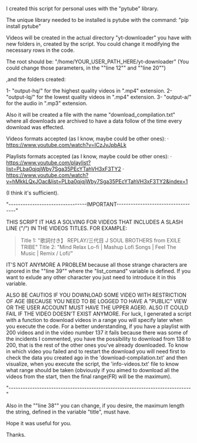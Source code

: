 I created this script for personal uses with the "pytube" library.

The unique library needed to be installed is pytube with the command:
"pip install pytube"

Videos will be created in the actual directory "yt-downloader" you have with 
new folders in, created by the script. You could change it modifying the 
necessary rows in the code.

The root should be:
"/home/YOUR_USER_PATH_HERE/yt-downloader"
(You could change those parameters, in the ""line 12"" and ""line 20"")

,and the folders created:

1- "output-hq/" for the highest quality videos in ".mp4" extension.
2- "output-lq/" for the lowest quality videos in ".mp4" extension.
3- "output-a/" for the audio in ".mp3" extension.

Also it will be created a file with the name "download_compilation.txt" where
all downloads are archived to have a data follow of the time every download
was effected. 

Videos formats accepted (as I know, maybe could be other ones):
· https://www.youtube.com/watch?v=ICzJvJpbALk

Playlists formats accepted (as I know, maybe could be other ones):
· https://www.youtube.com/playlist?list=PLba0qjqjWby7Sga35PEcYTahVH3xF3TY2
· https://www.youtube.com/watch?v=hMkkLQxJOac&list=PLba0qjqjWby7Sga35PEcYTahVH3xF3TY2&index=1

(I think it's sufficient).


"---------------------------------IMPORTANT-----------------------------------"

THIS SCRIPT IT HAS  A SOLVING FOR VIDEOS THAT INCLUDES A
SLASH LINE ("/") IN THE VIDEOS TITLES. FOR EXAMPLE:

>Title 1: "歌詞付き】 REPLAY/三代目 J SOUL BROTHERS from EXILE TRIBE"
>Title 2: "Mind Relax Lo-fi | Mashup Lofi Songs | Feel The Music | Remix / Lofi/"

IT'S NOT ANYMORE A PROBLEM because all those strange characters are ignored
in the ""line 39"" where the "list_comand" variable is defined. 
If you want to exlude any other character you just need to introduce it in this 
variable.

ALSO BE CAUTIOS IF YOU DOWNLOAD SOME VIDEO WITH RESTRICTION OF AGE (BECAUSE 
YOU NEED TO BE LOGGED TO HAVE A "PUBLIC" VIEW OR THE USER ACCOUNT MUST HAVE THE 
UPPER AGER). ALSO IT COULD FAIL IF THE VIDEO DOESN'T EXIST ANYMORE.
For luck, I generated a script with a function to download videos in a range
you will specify later when you execute the code.
For a better understanding, if you have a playlist with 200 videos and in the
video number 137 it fails because there was some of the incidents I commented,
you have the possibility to download from 138 to 200, that is the rest of the
other ones you've already downloaded.
To know in which video you failed and to restart the download you will need 
first to check the data you created ago in the 'download-compilation.txt'
and then visualize, when you execute the script, the 'info-videos.txt' file
to know what range should be taken (obviously if you aimed to download
all the videos from the start, then the final range(FR) will be the maximum).

"-----------------------------------------------------------------------------"

Also in the ""line 38"" you can change, if you desire, the maximum length
the string, defined in the variable "title", must have.

Hope it was useful for you.

Thanks.
